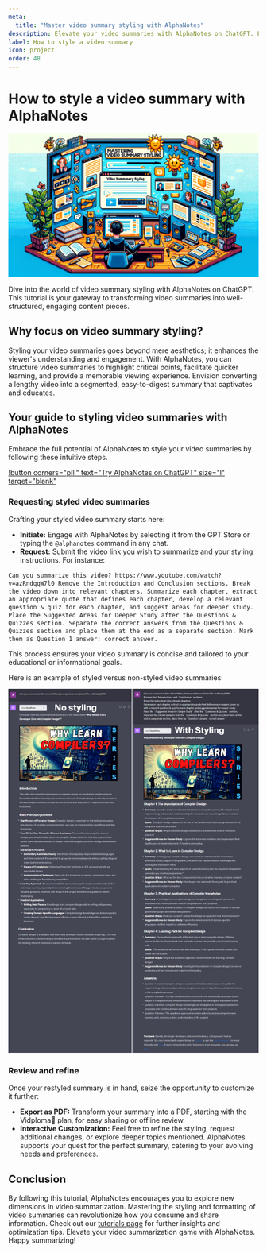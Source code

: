 ```yaml
---
meta:
  title: "Master video summary styling with AlphaNotes"
description: Elevate your video summaries with AlphaNotes on ChatGPT. Follow our guide for practical styling and formatting techniques.
label: How to style a video summary
icon: project
order: 48
---
```


# How to style a video summary with AlphaNotes

![](../../resources/video-style.png)

Dive into the world of video summary styling with AlphaNotes on ChatGPT. This tutorial is your gateway to transforming video summaries into well-structured, engaging content pieces.

## Why focus on video summary styling?

Styling your video summaries goes beyond mere aesthetics; it enhances the viewer's understanding and engagement. With AlphaNotes, you can structure video summaries to highlight critical points, facilitate quicker learning, and provide a memorable viewing experience. Envision converting a lengthy video into a segmented, easy-to-digest summary that captivates and educates.

## Your guide to styling video summaries with AlphaNotes

Embrace the full potential of AlphaNotes to style your video summaries by following these intuitive steps.

[!button corners="pill" text="Try AlphaNotes on ChatGPT" size="l" target="blank"](https://chat.openai.com/g/g-ZdfrSRAyo-alphanotes-gpt)

### Requesting styled video summaries

Crafting your styled video summary starts here:

- **Initiate:** Engage with AlphaNotes by selecting it from the GPT Store or typing the `@alphanotes` command in any chat.
- **Request:** Submit the video link you wish to summarize and your styling instructions. For instance:

```
Can you summarize this video? https://www.youtube.com/watch?v=azRndqqW7l0 Remove the Introduction and Conclusion sections. Break the video down into relevant chapters. Summarize each chapter, extract an appropriate quote that defines each chapter, develop a relevant question & quiz for each chapter, and suggest areas for deeper study. Place the Suggested Areas for Deeper Study after the Questions & Quizzes section. Separate the correct answers from the Questions & Quizzes section and place them at the end as a separate section. Mark them as Question 1 answer: correct answer.
```

This process ensures your video summary is concise and tailored to your educational or informational goals.

Here is an example of styled versus non-styled video summaries:

![](../../resources/style-video.png)

### Review and refine

Once your restyled summary is in hand, seize the opportunity to customize it further:

- **Export as PDF:** Transform your summary into a PDF, starting with the Vidploma🎥 plan, for easy sharing or offline review.
- **Interactive Customization:** Feel free to refine the styling, request additional changes, or explore deeper topics mentioned. AlphaNotes supports your quest for the perfect summary, catering to your evolving needs and preferences.

## Conclusion

By following this tutorial, AlphaNotes encourages you to explore new dimensions in video summarization. Mastering the styling and formatting of video summaries can revolutionize how you consume and share information. Check out our [tutorials page](https://www.alphanotes.one/tutorials) for further insights and optimization tips. Elevate your video summarization game with AlphaNotes. Happy summarizing!
